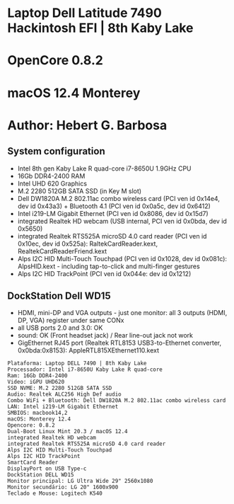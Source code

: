 # Laptop Dell Latitude 7490 Hackintosh EFI | 8th Kaby Lake
# OpenCore 0.8.2
# macOS 12.4 Monterey
# Author: Hebert G. Barbosa

## System configuration
- Intel 8th gen Kaby Lake R quad-core i7-8650U 1.9GHz CPU
- 16Gb DDR4-2400 RAM
- Intel UHD 620 Graphics
- M.2 2280 512GB SATA SSD (in Key M slot)
- Dell DW1820A M.2 802.11ac combo wireless card (PCI ven id 0x14e4, dev id 0x43a3) + Bluetooth 4.1 (PCI ven id 0x0a5c, dev id 0x6412) 
- Intel i219-LM Gigabit Ethernet (PCI ven id 0x8086, dev id 0x15d7)
- integrated Realtek HD webcam (USB internal, PCI ven id 0x0bda, dev id 0x5650)
- integrated Realtek RTS525A microSD 4.0 card reader (PCI ven id 0x10ec, dev id 0x525a): RaltekCardReader.kext, RealtekCardReaderFriend.kext
- Alps I2C HID Multi-Touch Touchpad (PCI ven id 0x1028, dev id 0x081c): AlpsHID.kext - including tap-to-click and multi-finger gestures
- Alps I2C HID TrackPoint (PCI ven id 0x044e: dev id 0x1212)

## DockStation Dell WD15
- HDMI, mini-DP and VGA outputs - just one monitor: all 3 outputs (HDMI, DP, VGA) register under same CONx
- all USB ports 2.0 and 3.0: OK
- sound: OK (Front headset jack) / Rear line-out jack not work
- GigEthernet RJ45 port (Realtek RTL8153 USB3-to-Ethernet converter, 0x0bda:0x8153): AppleRTL815XEthernet110.kext


```
Plataforma: Laptop DELL 7490 | 8th Kaby Lake
Processador: Intel i7-8650U Kaby Lake R quad-core
Ram: 16Gb DDR4-2400
Video: iGPU UHD620 
SSD NVME: M.2 2280 512GB SATA SSD
Audio: Realtek ALC256 High Def audio
Combo WiFi + Bluetooth: Dell DW1820A M.2 802.11ac combo wireless card
LAN: Intel i219-LM Gigabit Ethernet
SMBIOS: macbook14,2
macOS: Monterey 12.4
Opencore: 0.8.2
Dual-Boot Linux Mint 20.3 / macOS 12.4
integrated Realtek HD webcam
integrated Realtek RTS525A microSD 4.0 card reader
Alps I2C HID Multi-Touch Touchpad
Alps I2C HID TrackPoint
SmartCard Reader
DisplayPort on USB Type-c
DockStation DELL WD15
Monitor principal: LG Ultra Wide 29" 2560x1080
Monitor secundário: LG 20" 1600x900
Teclado e Mouse: Logitech K540
```